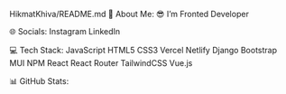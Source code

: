 HikmatKhiva/README.md
💫 About Me:
😎 I’m Fronted Developer

🌐 Socials:
Instagram LinkedIn

💻 Tech Stack:
JavaScript HTML5 CSS3 Vercel Netlify Django Bootstrap MUI NPM React React Router TailwindCSS Vue.js

📊 GitHub Stats:
